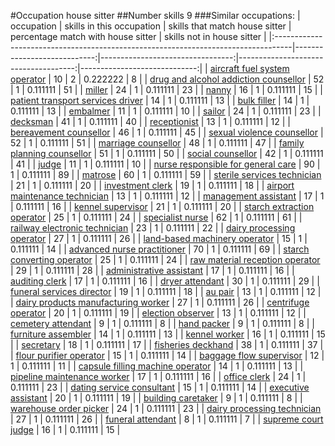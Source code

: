#Occupation house sitter
##Number skills 9
###Similar occupations:
| occupation                                                                        |   skills in this occupation |   skills that match house sitter |   percentage match with house sitter |   skills not in house sitter |
|:----------------------------------------------------------------------------------|----------------------------:|---------------------------------:|-------------------------------------:|-----------------------------:|
| [aircraft fuel system operator](aircraft_fuel_system_operator.md)                 |                          10 |                                2 |                             0.222222 |                            8 |
| [drug and alcohol addiction counsellor](drug_and_alcohol_addiction_counsellor.md) |                          52 |                                1 |                             0.111111 |                           51 |
| [miller](miller.md)                                                               |                          24 |                                1 |                             0.111111 |                           23 |
| [nanny](nanny.md)                                                                 |                          16 |                                1 |                             0.111111 |                           15 |
| [patient transport services driver](patient_transport_services_driver.md)         |                          14 |                                1 |                             0.111111 |                           13 |
| [bulk filler](bulk_filler.md)                                                     |                          14 |                                1 |                             0.111111 |                           13 |
| [embalmer](embalmer.md)                                                           |                          11 |                                1 |                             0.111111 |                           10 |
| [sailor](sailor.md)                                                               |                          24 |                                1 |                             0.111111 |                           23 |
| [decksman](decksman.md)                                                           |                          41 |                                1 |                             0.111111 |                           40 |
| [receptionist](receptionist.md)                                                   |                          13 |                                1 |                             0.111111 |                           12 |
| [bereavement counsellor](bereavement_counsellor.md)                               |                          46 |                                1 |                             0.111111 |                           45 |
| [sexual violence counsellor](sexual_violence_counsellor.md)                       |                          52 |                                1 |                             0.111111 |                           51 |
| [marriage counsellor](marriage_counsellor.md)                                     |                          48 |                                1 |                             0.111111 |                           47 |
| [family planning counsellor](family_planning_counsellor.md)                       |                          51 |                                1 |                             0.111111 |                           50 |
| [social counsellor](social_counsellor.md)                                         |                          42 |                                1 |                             0.111111 |                           41 |
| [judge](judge.md)                                                                 |                          11 |                                1 |                             0.111111 |                           10 |
| [nurse responsible for general care](nurse_responsible_for_general_care.md)       |                          90 |                                1 |                             0.111111 |                           89 |
| [matrose](matrose.md)                                                             |                          60 |                                1 |                             0.111111 |                           59 |
| [sterile services technician](sterile_services_technician.md)                     |                          21 |                                1 |                             0.111111 |                           20 |
| [investment clerk](investment_clerk.md)                                           |                          19 |                                1 |                             0.111111 |                           18 |
| [airport maintenance technician](airport_maintenance_technician.md)               |                          13 |                                1 |                             0.111111 |                           12 |
| [management assistant](management_assistant.md)                                   |                          17 |                                1 |                             0.111111 |                           16 |
| [kennel supervisor](kennel_supervisor.md)                                         |                          21 |                                1 |                             0.111111 |                           20 |
| [starch extraction operator](starch_extraction_operator.md)                       |                          25 |                                1 |                             0.111111 |                           24 |
| [specialist nurse](specialist_nurse.md)                                           |                          62 |                                1 |                             0.111111 |                           61 |
| [railway electronic technician](railway_electronic_technician.md)                 |                          23 |                                1 |                             0.111111 |                           22 |
| [dairy processing operator](dairy_processing_operator.md)                         |                          27 |                                1 |                             0.111111 |                           26 |
| [land-based machinery operator](land-based_machinery_operator.md)                 |                          15 |                                1 |                             0.111111 |                           14 |
| [advanced nurse practitioner](advanced_nurse_practitioner.md)                     |                          70 |                                1 |                             0.111111 |                           69 |
| [starch converting operator](starch_converting_operator.md)                       |                          25 |                                1 |                             0.111111 |                           24 |
| [raw material reception operator](raw_material_reception_operator.md)             |                          29 |                                1 |                             0.111111 |                           28 |
| [administrative assistant](administrative_assistant.md)                           |                          17 |                                1 |                             0.111111 |                           16 |
| [auditing clerk](auditing_clerk.md)                                               |                          17 |                                1 |                             0.111111 |                           16 |
| [dryer attendant](dryer_attendant.md)                                             |                          30 |                                1 |                             0.111111 |                           29 |
| [funeral services director](funeral_services_director.md)                         |                          19 |                                1 |                             0.111111 |                           18 |
| [au pair](au_pair.md)                                                             |                          13 |                                1 |                             0.111111 |                           12 |
| [dairy products manufacturing worker](dairy_products_manufacturing_worker.md)     |                          27 |                                1 |                             0.111111 |                           26 |
| [centrifuge operator](centrifuge_operator.md)                                     |                          20 |                                1 |                             0.111111 |                           19 |
| [election observer](election_observer.md)                                         |                          13 |                                1 |                             0.111111 |                           12 |
| [cemetery attendant](cemetery_attendant.md)                                       |                           9 |                                1 |                             0.111111 |                            8 |
| [hand packer](hand_packer.md)                                                     |                           9 |                                1 |                             0.111111 |                            8 |
| [furniture assembler](furniture_assembler.md)                                     |                          14 |                                1 |                             0.111111 |                           13 |
| [kennel worker](kennel_worker.md)                                                 |                          16 |                                1 |                             0.111111 |                           15 |
| [secretary](secretary.md)                                                         |                          18 |                                1 |                             0.111111 |                           17 |
| [fisheries deckhand](fisheries_deckhand.md)                                       |                          38 |                                1 |                             0.111111 |                           37 |
| [flour purifier operator](flour_purifier_operator.md)                             |                          15 |                                1 |                             0.111111 |                           14 |
| [baggage flow supervisor](baggage_flow_supervisor.md)                             |                          12 |                                1 |                             0.111111 |                           11 |
| [capsule filling machine operator](capsule_filling_machine_operator.md)           |                          14 |                                1 |                             0.111111 |                           13 |
| [pipeline maintenance worker](pipeline_maintenance_worker.md)                     |                          17 |                                1 |                             0.111111 |                           16 |
| [office clerk](office_clerk.md)                                                   |                          24 |                                1 |                             0.111111 |                           23 |
| [dating service consultant](dating_service_consultant.md)                         |                          15 |                                1 |                             0.111111 |                           14 |
| [executive assistant](executive_assistant.md)                                     |                          20 |                                1 |                             0.111111 |                           19 |
| [building caretaker](building_caretaker.md)                                       |                           9 |                                1 |                             0.111111 |                            8 |
| [warehouse order picker](warehouse_order_picker.md)                               |                          24 |                                1 |                             0.111111 |                           23 |
| [dairy processing technician](dairy_processing_technician.md)                     |                          27 |                                1 |                             0.111111 |                           26 |
| [funeral attendant](funeral_attendant.md)                                         |                           8 |                                1 |                             0.111111 |                            7 |
| [supreme court judge](supreme_court_judge.md)                                     |                          16 |                                1 |                             0.111111 |                           15 |
